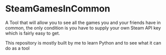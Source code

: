 # SteamGamesInCommon

A Tool that will allow you to see all the games you and your friends have in common, the only condition is you have to supply your own Steam API key which is fairly easy to get. 

This repository is mostly built by me to learn Python and to see what it can do as a tool
